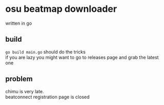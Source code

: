 # osu beatmap downloader

written in go

## build

`go build main.go` should do the tricks  
if you are lazy you might want to go to releases page and grab the latest one

## problem

chimu is very late.  
beatconnect registration page is closed
